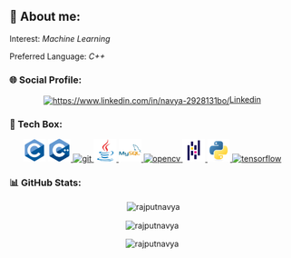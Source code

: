 ## 💬 About me: 
Interest: *Machine Learning*

Preferred Language: *C++*


<h3 align="left">🌐 Social Profile:</h3>
<p align="center">
<a href="https://www.linkedin.com/in/navya-2928131bo/" target="blank"><img align="center" src="https://raw.githubusercontent.com/rahuldkjain/github-profile-readme-generator/master/src/images/icons/Social/linked-in-alt.svg" alt="https://www.linkedin.com/in/navya-2928131bo/" height="30" width="40" />Linkedin</a>
</p>


<h3 align="left">🧰 Tech Box:</h3>
<p align="center"> 
<a href="https://www.cprogramming.com/" target="_blank" rel="noreferrer"> <img src="https://raw.githubusercontent.com/devicons/devicon/master/icons/c/c-original.svg" alt="c" width="40" height="40"/></a>
<a href="https://www.w3schools.com/cpp/" target="_blank" rel="noreferrer"> 
<img src="https://raw.githubusercontent.com/devicons/devicon/master/icons/cplusplus/cplusplus-original.svg" alt="cplusplus" width="40" height="40"/> </a>
<a href="https://git-scm.com/" target="_blank" rel="noreferrer"> <img src="https://www.vectorlogo.zone/logos/git-scm/git-scm-icon.svg" alt="git" width="40" height="40"/> </a> <a href="https://www.java.com" target="_blank" rel="noreferrer"> <img src="https://raw.githubusercontent.com/devicons/devicon/master/icons/java/java-original.svg" alt="java" width="40" height="40"/> </a> 
<a href="https://www.linux.org/" target="_blank" rel="noreferrer"> <img src="https://raw.githubusercontent.com/devicons/devicon/master/icons/mysql/mysql-original-wordmark.svg" alt="mysql" width="40" height="40"/> </a>
<a href="https://opencv.org/" target="_blank" rel="noreferrer"> <img src="https://www.vectorlogo.zone/logos/opencv/opencv-icon.svg" alt="opencv" width="40" height="40"/> </a> 
<a href="https://pandas.pydata.org/" target="_blank" rel="noreferrer"> <img src="https://raw.githubusercontent.com/devicons/devicon/2ae2a900d2f041da66e950e4d48052658d850630/icons/pandas/pandas-original.svg" alt="pandas" width="40" height="40"/> </a> 
<a href="https://www.python.org" target="_blank" rel="noreferrer"> <img src="https://raw.githubusercontent.com/devicons/devicon/master/icons/python/python-original.svg" alt="python" width="40" height="40"/> </a> 
<a href="https://www.tensorflow.org" target="_blank" rel="noreferrer"> <img src="https://www.vectorlogo.zone/logos/tensorflow/tensorflow-icon.svg" alt="tensorflow" width="40" height="40"/> </a>


<h3 align="left">📊 GitHub Stats:</h3>
<p align="center">&nbsp;<img align="center" width = "500" 
src="https://github-readme-stats.vercel.app/api?username=rajputnavya&show_icons=true&locale=en" alt="rajputnavya" /></p>

<p align="center"><img align="center" width = "500"
src="https://github-readme-streak-stats.herokuapp.com/?user=rajputnavya&" alt="rajputnavya" /></p>

<p align="center"><img align="center" width = "400"
src="https://github-readme-stats.vercel.app/api/top-langs?username=rajputnavya&show_icons=true&locale=en&layout=compact" alt="rajputnavya" /></p>
